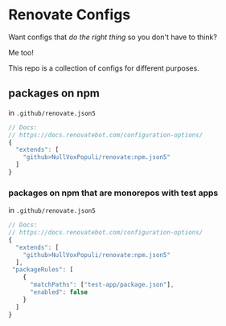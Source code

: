 # Renovate Configs

Want configs that _do the right thing_ so you don't have to think?

Me too!

This repo is a collection of configs for different purposes.

## packages on npm

in `.github/renovate.json5`
```js
// Docs:
// https://docs.renovatebot.com/configuration-options/
{
  "extends": [
    "github>NullVoxPopuli/renovate:npm.json5"
  ]
}
```

### packages on npm that are monorepos with test apps


in `.github/renovate.json5`
```js
// Docs:
// https://docs.renovatebot.com/configuration-options/
{
  "extends": [
    "github>NullVoxPopuli/renovate:npm.json5"
  ],
 "packageRules": [
    {
      "matchPaths": ["test-app/package.json"],
      "enabled": false
    }
  ]
}
```
